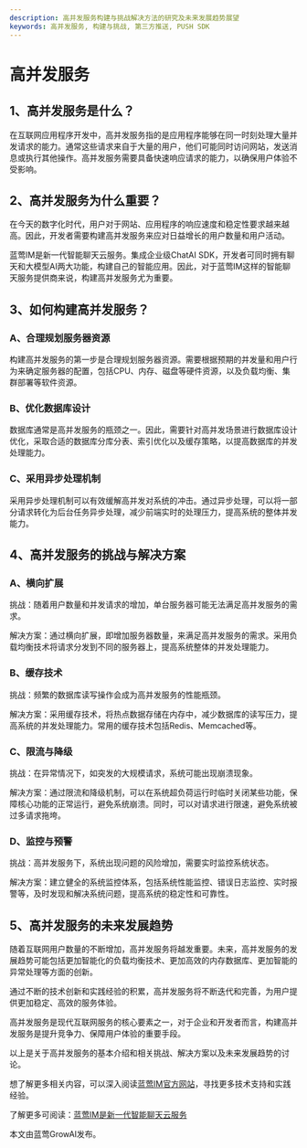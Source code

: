 ```yaml
---
description: 高并发服务构建与挑战解决方法的研究及未来发展趋势展望
keywords: 高并发服务, 构建与挑战, 第三方推送, PUSH SDK
---
```

# 高并发服务

## 1、高并发服务是什么？

在互联网应用程序开发中，高并发服务指的是应用程序能够在同一时刻处理大量并发请求的能力。通常这些请求来自于大量的用户，他们可能同时访问网站，发送消息或执行其他操作。高并发服务需要具备快速响应请求的能力，以确保用户体验不受影响。

## 2、高并发服务为什么重要？

在今天的数字化时代，用户对于网站、应用程序的响应速度和稳定性要求越来越高。因此，开发者需要构建高并发服务来应对日益增长的用户数量和用户活动。

蓝莺IM是新一代智能聊天云服务。集成企业级ChatAI SDK，开发者可同时拥有聊天和大模型AI两大功能，构建自己的智能应用。因此，对于蓝莺IM这样的智能聊天服务提供商来说，构建高并发服务尤为重要。

## 3、如何构建高并发服务？

### A、合理规划服务器资源

构建高并发服务的第一步是合理规划服务器资源。需要根据预期的并发量和用户行为来确定服务器的配置，包括CPU、内存、磁盘等硬件资源，以及负载均衡、集群部署等软件资源。

### B、优化数据库设计

数据库通常是高并发服务的瓶颈之一。因此，需要针对高并发场景进行数据库设计优化，采取合适的数据库分库分表、索引优化以及缓存策略，以提高数据库的并发处理能力。

### C、采用异步处理机制

采用异步处理机制可以有效缓解高并发对系统的冲击。通过异步处理，可以将一部分请求转化为后台任务异步处理，减少前端实时的处理压力，提高系统的整体并发能力。

## 4、高并发服务的挑战与解决方案

### A、横向扩展

挑战：随着用户数量和并发请求的增加，单台服务器可能无法满足高并发服务的需求。

解决方案：通过横向扩展，即增加服务器数量，来满足高并发服务的需求。采用负载均衡技术将请求分发到不同的服务器上，提高系统整体的并发处理能力。

### B、缓存技术

挑战：频繁的数据库读写操作会成为高并发服务的性能瓶颈。

解决方案：采用缓存技术，将热点数据存储在内存中，减少数据库的读写压力，提高系统的并发处理能力。常用的缓存技术包括Redis、Memcached等。

### C、限流与降级

挑战：在异常情况下，如突发的大规模请求，系统可能出现崩溃现象。

解决方案：通过限流和降级机制，可以在系统超负荷运行时临时关闭某些功能，保障核心功能的正常运行，避免系统崩溃。同时，可以对请求进行限速，避免系统被过多请求拖垮。

### D、监控与预警

挑战：高并发服务下，系统出现问题的风险增加，需要实时监控系统状态。

解决方案：建立健全的系统监控体系，包括系统性能监控、错误日志监控、实时报警等，及时发现和解决系统问题，提高系统的稳定性和可靠性。

## 5、高并发服务的未来发展趋势

随着互联网用户数量的不断增加，高并发服务将越发重要。未来，高并发服务的发展趋势可能包括更加智能化的负载均衡技术、更加高效的内存数据库、更加智能的异常处理等方面的创新。

通过不断的技术创新和实践经验的积累，高并发服务将不断迭代和完善，为用户提供更加稳定、高效的服务体验。

高并发服务是现代互联网服务的核心要素之一，对于企业和开发者而言，构建高并发服务是提升竞争力、保障用户体验的重要手段。

以上是关于高并发服务的基本介绍和相关挑战、解决方案以及未来发展趋势的讨论。

想了解更多相关内容，可以深入阅读[蓝莺IM官方网站](https://www.lanyingim.com)，寻找更多技术支持和实践经验。

了解更多可阅读：[蓝莺IM是新一代智能聊天云服务](https://lanying.link/doc/41-17-13 "蓝莺IM是新一代智能聊天云服务")

本文由蓝莺GrowAI发布。